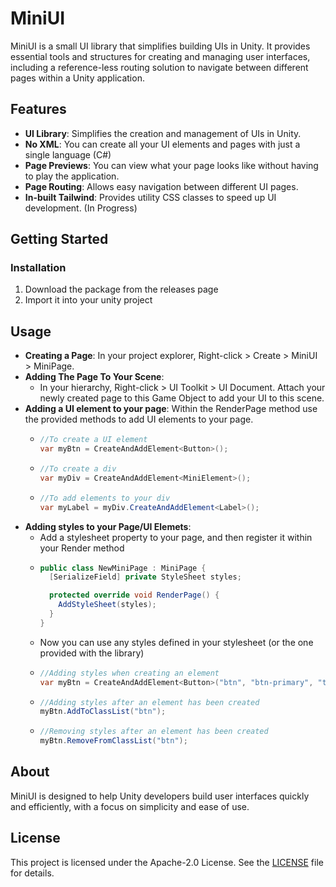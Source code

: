 # MiniUI

MiniUI is a small UI library that simplifies building UIs in Unity. It provides essential tools and structures for creating and managing user interfaces, including a reference-less routing solution to navigate between different pages within a Unity application.

## Features

- **UI Library**: Simplifies the creation and management of UIs in Unity.
- **No XML**: You can create all your UI elements and pages with just a single language (C#)
- **Page Previews**: You can view what your page looks like without having to play the application.
- **Page Routing**: Allows easy navigation between different UI pages.
- **In-built Tailwind**: Provides utility CSS classes to speed up UI development. (In Progress)

## Getting Started
### Installation

1. Download the package from the releases page
2. Import it into your unity project

## Usage

- **Creating a Page**: In your project explorer, Right-click > Create > MiniUI > MiniPage.
- **Adding The Page To Your Scene**:
  - In your hierarchy, Right-click > UI Toolkit > UI Document. Attach your newly created page to this Game Object to add your UI to this scene.
- **Adding a UI element to your page**: Within the RenderPage method use the provided methods to add UI elements to your page.
  - ```csharp
    //To create a UI element
    var myBtn = CreateAndAddElement<Button>();
    ```
  - ```csharp
    //To create a div
    var myDiv = CreateAndAddElement<MiniElement>();
    ```
  - ```csharp
    //To add elements to your div
    var myLabel = myDiv.CreateAndAddElement<Label>();
    ```
- **Adding styles to your Page/UI Elemets**:
  - Add a stylesheet property to your page, and then register it within your Render method
  - ```csharp
    public class NewMiniPage : MiniPage {
      [SerializeField] private StyleSheet styles;

      protected override void RenderPage() {
        AddStyleSheet(styles);
      }
    }
    ```
  - Now you can use any styles defined in your stylesheet (or the one provided with the library)
  - ```csharp
    //Adding styles when creating an element
    var myBtn = CreateAndAddElement<Button>("btn", "btn-primary", "text-bold");
    ```
  - ```csharp
    //Adding styles after an element has been created
    myBtn.AddToClassList("btn");
    ```
  - ```csharp
    //Removing styles after an element has been created
    myBtn.RemoveFromClassList("btn");
    ```
## About

MiniUI is designed to help Unity developers build user interfaces quickly and efficiently, with a focus on simplicity and ease of use.

## License

This project is licensed under the Apache-2.0 License. See the [LICENSE](LICENSE) file for details.
